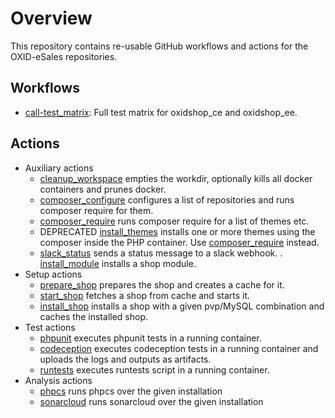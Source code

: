 # Overview
This repository contains re-usable GitHub workflows and actions for the OXID-eSales repositories.

## Workflows
- [call-test_matrix](docs/workflows/call-test_matrix.md): Full test matrix for oxidshop_ce and oxidshop_ee.

## Actions
- Auxiliary actions
    - [cleanup_workspace](docs/actions/cleanup_workspace.md) empties the workdir, optionally kills all docker containers and prunes docker.
    - [composer_configure](docs/actions/composer_configure.md) configures a list of repositories and runs composer require for them.
    - [composer_require](docs/actions/composer_require.md) runs composer require for a list of themes etc.
    - DEPRECATED [install_themes](docs/actions/install_themes.md) installs one or more themes using the composer inside the PHP container. Use [composer_require](docs/actions/composer_require.md) instead. 
    - [slack_status](docs/actions/slack_status.md) sends a status message to a slack webhook.
    . [install_module](docs/actions/install_mdodule.md) installs a shop module.
- Setup actions
    - [prepare_shop](docs/actions/prepare_shop.md) prepares the shop and creates a cache for it.
    - [start_shop](docs/actions/start_shop.md) fetches a shop from cache and starts it.
    - [install_shop](docs/actions/install_shop.md) installs a shop with a given pvp/MySQL combination and caches the installed shop.
- Test actions
    - [phpunit](docs/actions/phpunit.md) executes phpunit tests in a running container.
    - [codeception](docs/actions/codeception.md) executes codeception tests in a running container and uploads the logs and outputs as artifacts.
    - [runtests](docs/actions/phpunit.md) executes runtests script in a running container.
- Analysis actions
    - [phpcs](docs/actions/phpcs.md) runs phpcs over the given installation
    - [sonarcloud](docs/actions/sonarcloud.md) runs sonarcloud over the given installation
